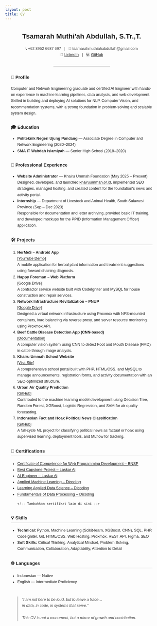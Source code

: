 ```yaml
---
layout: post
title: CV
---
```


<div style="max-width: 1500px; margin: 0 auto; padding: 0em 1.5em; font-size: 0.9em; line-height: 1.6; font-family: Arial, sans-serif; color: #222">

<h4 style="text-align: center; font-size: 1.8em; margin-bottom: 0.3em;">Tsamarah Muthi'ah Abdullah, S.Tr.,T.</h4>
<p style="text-align: center; color: #444;">
📞 +62 8952 6687 697 &nbsp; | &nbsp; 📧 tsamarahmuthiahabdullah@gmail.com<br>
🔗 <a href="https://www.linkedin.com/in/tsamarah-muthi-ah-abdullah-24a25a236/" target="_blank">LinkedIn</a> &nbsp; | &nbsp;
💻 <a href="https://github.com/MuthiahAinun" target="_blank">GitHub</a>
</p>

<hr style="margin: 2em auto; border: none; border-top: 1px solid #ccc; width: 40%;">

<section style="margin-bottom: 2em;">
  <h3>🧭 Profile</h3>
  <p>
    Computer and Network Engineering graduate and certified AI Engineer with hands-on experience in machine learning pipelines, data analysis, and web development. Skilled in building and deploying AI solutions for NLP, Computer Vision, and recommendation systems, with a strong foundation in problem-solving and scalable system design.
  </p>
</section>

<section style="margin-bottom: 2em;">
  <h3>🎓 Education</h3>
  <ul>
    <li><strong>Politeknik Negeri Ujung Pandang</strong> — Associate Degree in Computer and Network Engineering (2020–2024)</li>
    <li><strong>SMA IT Wahdah Islamiyah</strong> — Senior High School (2018–2020)</li>
  </ul>
</section>

<section style="margin-bottom: 2em;">
  <h3>💼 Professional Experience</h3>
  <ul>
    <li>
      <strong>Website Administrator</strong> — Khairu Ummah Foundation (May 2025 – Present)<br>
      Designed, developed, and launched <a href="https://khairuummah.or.id/" target="_blank">khairuummah.or.id</a>, implemented SEO strategies, managed hosting, and created content for the foundation's news and activity portal.
    </li>
    <li>
      <strong>Internship</strong> — Department of Livestock and Animal Health, South Sulawesi Province (Sep – Dec 2023)<br>
      Responsible for documentation and letter archiving, provided basic IT training, and developed mockups for the PPID (Information Management Officer) application.
    </li>
  </ul>
</section>

<section style="margin-bottom: 2em;">
  <h3 style="font-size: 1.2em; border-bottom: 1px solid #ddd; padding-bottom: 0.2em;">🛠 Projects</h3>
  <ol>
    <li>
      <strong>HerMeS – Android App</strong><br>
      <a href="https://youtu.be/jfRzI32yNYM" target="_blank">[YouTube Demo]</a><br>
      A mobile application for herbal plant information and treatment suggestions using forward chaining diagnosis.
    </li>
    <li>
      <strong>Happy Foreman – Web Platform</strong><br>
      <a href="https://drive.google.com/drive/folders/1_eb3Ogto363R1q1I3vERZZbv4QZmsCDQ?usp=sharing" target="_blank">[Google Drive]</a><br>
      A contractor service website built with CodeIgniter and MySQL for house construction and repair services.
    </li>
    <li>
      <strong>Network Infrastructure Revitalization – PNUP</strong><br>
      <a href="https://drive.google.com/drive/folders/1CSGPCrBmBpticAF7GGeUKOr0dbUvtCtC?usp=sharing" target="_blank">[Google Drive]</a><br>
      Designed a virtual network infrastructure using Proxmox with NFS-mounted containers, load balancing via reverse proxy, and server resource monitoring using Proxmox API.
    </li>
    <li>
      <strong>Beef Cattle Disease Detection App (CNN-based)</strong><br>
      <a href="https://www.canva.com/design/DAGPyUx8v1U/e-NlbUuWKtDoQyUpf5UdpA/edit?utm_content=DAGPyUx8v1U&utm_campaign=designshare&utm_medium=link2&utm_source=sharebutton" target="_blank">[Documentation]</a><br>
      A computer vision system using CNN to detect Foot and Mouth Disease (FMD) in cattle through image analysis.
    </li>
    <li>
      <strong>Khairu Ummah School Website</strong><br>
      <a href="https://khairuummah.or.id/" target="_blank">[Visit Site]</a><br>
      A comprehensive school portal built with PHP, HTML/CSS, and MySQL to manage announcements, registration forms, and activity documentation with an SEO-optimized structure.
    </li>
    <li>
      <strong>Urban Air Quality Prediction</strong><br>
      <a href="https://github.com/srios000/urban-air-quality-prediction" target="_blank">[GitHub]</a><br>
      Contributed to the machine learning model development using Decision Tree, Random Forest, XGBoost, Logistic Regression, and SVM for air quality forecasting.
    </li>
    <li>
      <strong>Indonesian Fact and Hoax Political News Classification</strong><br>
      <a href="https://github.com/MuthiahAinun/Proyek_MSML_Indonesian-Fact-and-Hoax-Political-News" target="_blank">[GitHub]</a><br>
      A full-cycle ML project for classifying political news as factual or hoax using supervised learning, deployment tools, and MLflow for tracking.
    </li>
  </ol>
</section>

<section style="margin-bottom: 2em;">
  <h3 style="font-size: 1.2em; border-bottom: 1px solid #ddd; padding-bottom: 0.2em;">📄 Certifications</h3>
  <ul>
    <li><a href="https://drive.google.com/drive/folders/1EXfIcP8dESf3qMpgXZKzzJKaL8_ZvLL2?usp=sharing" target="_blank">Certificate of Competence for Web Programming Development – BNSP</a></li>
    <li><a href="https://drive.google.com/file/d/1e213J49NVTnJjLvVc6L0nGJ8QzXrkkLO/view" target="_blank">Best Capstone Project – Laskar Ai</a></li>
    <li><a href="https://drive.google.com/file/d/1t0d1f-v3jTP9Lax-NHYAIidKcFTNvk8a/view" target="_blank">AI Engineer – Laskar Ai</a></li>
    <li><a href="https://drive.google.com/file/d/1XCGVhqHzPOtw-nAQhrcFRdtJXhKxJJKw/view?usp=sharing" target="_blank">Applied Machine Learning – Dicoding</a></li>
    <li><a href="https://drive.google.com/file/d/1KypCUbdwp6-ONqtWHgOhgjFMV1JCH-wk/view?usp=sharing" target="_blank">Learning Applied Data Science – Dicoding</a></li>
    <li><a href="https://www.dicoding.com/certificates/GRX5JG5JYX0M" target="_blank">Fundamentals of Data Processing – Dicoding</a></li>

    <!-- Tambahkan sertifikat lain di sini -->
  </ul>
</section>

<section style="margin-bottom: 2em;">
  <h3 style="font-size: 1.2em; border-bottom: 1px solid #ddd; padding-bottom: 0.2em;">💡 Skills</h3>
  <ul>
    <li><strong>Technical:</strong> Python, Machine Learning (Scikit-learn, XGBoost, CNN), SQL, PHP, CodeIgniter, Git, HTML/CSS, Web Hosting, Proxmox, REST API, Figma, SEO</li>
    <li><strong>Soft Skills:</strong> Critical Thinking, Analytical Mindset, Problem Solving, Communication, Collaboration, Adaptability, Attention to Detail</li>
  </ul>
</section>

<section style="margin-bottom: 2em;">
  <h3 style="font-size: 1.2em; border-bottom: 1px solid #ddd; padding-bottom: 0.2em;">🌐 Languages</h3>
  <ul>
    <li>Indonesian — Native</li>
    <li>English — Intermediate Proficiency</li>
  </ul>
</section>

<section style="margin-top: 3em;">
  <blockquote style="font-style: italic; border-left: 3px solid #ccc; padding-left: 1em; color: #444;">
    “I am not here to be loud, but to leave a trace…<br>
    in data, in code, in systems that serve.”<br><br>
    This CV is not a monument, but a mirror of growth and contribution.
  </blockquote>
</section>

</div>
